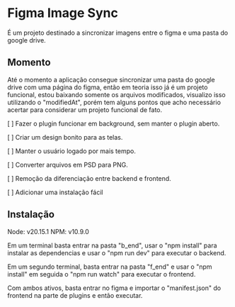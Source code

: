 # Figma Image Sync
 É um projeto destinado a sincronizar imagens entre o figma e uma pasta do google drive.

## Momento
 Até o momento a aplicação consegue sincronizar uma pasta do google drive com uma página do figma, então em teoria isso já é um projeto funcional, estou baixando somente os arquivos modificados, visualizo isso utilizando o "modifiedAt", porém tem alguns pontos que acho necessário acertar para considerar um projeto funcional de fato.

 [ ] Fazer o plugin funcionar em background, sem manter o plugin aberto.
 
 [ ] Criar um design bonito para as telas.
 
 [ ] Manter o usuário logado por mais tempo.
 
 [ ] Converter arquivos em PSD para PNG.

 [ ] Remoção da diferenciação entre backend e frontend.

 [ ] Adicionar uma instalação fácil

 ## Instalação

 Node: v20.15.1
 NPM: v10.9.0

 Em um terminal basta entrar na pasta "b_end", usar o "npm install" para instalar as dependencias e usar o "npm run dev" para executar o backend.

 Em um segundo terminal, basta entrar na pasta "f_end" e usar o "npm install" em seguida o "npm run watch" para executar o frontend.

 Com ambos ativos, basta entrar no figma e importar o "manifest.json" do frontend na parte de plugins e então executar.
 
